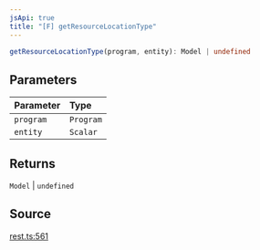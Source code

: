 ```yaml
---
jsApi: true
title: "[F] getResourceLocationType"
---
```


```ts
getResourceLocationType(program, entity): Model | undefined
```

## Parameters

| Parameter | Type      |
| :-------- | :-------- |
| `program` | `Program` |
| `entity`  | `Scalar`  |

## Returns

`Model` \| `undefined`

## Source

[rest.ts:561](https://github.com/markcowl/cadl/blob/3db15286/packages/rest/src/rest.ts#L561)
